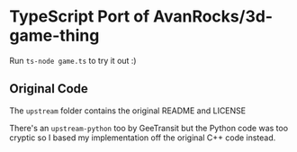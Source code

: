 # TypeScript Port of AvanRocks/3d-game-thing

Run `ts-node game.ts` to try it out :)

## Original Code

The `upstream` folder contains the original README and LICENSE

There's an `upstream-python` too by GeeTransit but the Python code was too cryptic so I based my implementation off the original C++ code instead.
